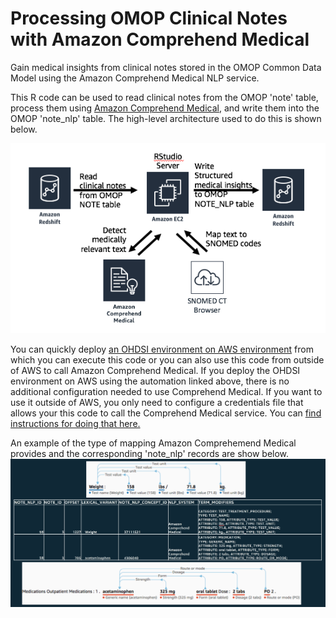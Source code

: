 # Processing OMOP Clinical Notes with Amazon Comprehend Medical
Gain medical insights from clinical notes stored in the OMOP Common Data Model using the Amazon Comprehend Medical NLP service.

This R code can be used to read clinical notes from the OMOP 'note' table, process them using [Amazon Comprehend Medical](https://aws.amazon.com/comprehend/medical/), and write them into the OMOP 'note_nlp' table.  The high-level architecture used to do this is shown below.

![diagram](https://github.com/JamesSWiggins/omop-notes-amazon-comprehend-medical/raw/master/images/omop-cm-notes-arch.png)

You can quickly deploy [an OHDSI environment on AWS environment](https://github.com/JamesSWiggins/ohdsi-cfn) from which you can execute this code or you can also use this code from outside of AWS to call Amazon Comprehend Medical.  If you deploy the OHDSI environment on AWS using the automation linked above, there is no additional configuration needed to use Comprehend Medical.  If you want to use it outside of AWS, you only need to configure a credentials file that allows your this code to call the Comprehend Medical service.  You can [find instructions for doing that here.](https://boto3.amazonaws.com/v1/documentation/api/latest/guide/configuration.html)

An example of the type of mapping Amazon Comprehemend Medical provides and the corresponding 'note_nlp' records are show below.
![diagram](https://github.com/JamesSWiggins/omop-notes-amazon-comprehend-medical/blob/master/images/omop-cm-mapping.png)
